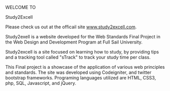 WELCOME TO 

Study2Excell

Please check us out at the officail site www.study2excell.com.

Study2exell is a website developed for the Web Standards Final Project in the Web Design and Development Program at Full Sail University.

Study2excell is a site focused on learning how to study, by providing tips and a tracking tool called "sTrack" to track your study time per class.

This Final project is a showcase of the application of various web principles and standards. The site was developed using Codeigniter, and twitter bootstrap frameworks.  Programing languages utilized are  HTML, CSS3, php, SQL, Javascript, and jQuery.
